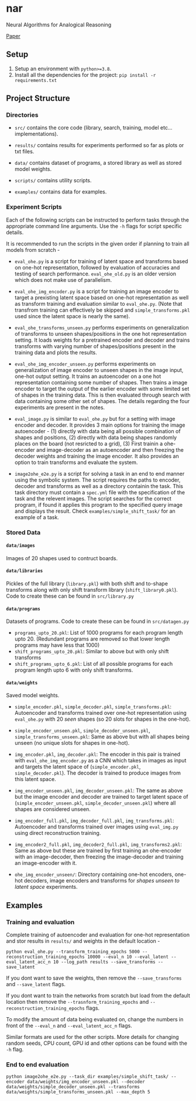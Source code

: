 # nar

Neural Algorithms for Analogical Reasoning

[Paper](https://ceur-ws.org/Vol-3212/paper9.pdf)

## Setup

1. Setup an environment with `python>=3.8`.
2. Install all the dependencies for the project: `pip install -r requirements.txt`

## Project Structure

### Directories

- `src/` contains the core code (library, search, training, model etc... implementations).

- `results/` contains results for experiments performed so far as plots or txt files.

- `data/` contains dataset of programs, a stored library as well as stored model weights.

- `scripts/` contains utility scripts.

- `examples/` contains data for examples.

### Experiment Scripts

Each of the following scripts can be instructed to perform tasks through the appropriate command line arguments. Use the `-h` flags for script specific details.

It is recommended to run the scripts in the given order if planning to train all models from scratch - 

- `eval_ohe.py` is a script for training of latent space and transforms based on one-hot representation, followed by evaluation of accuracies and testing of search performance. `eval_ohe_old.py` is an older version which does not make use of parallelism.

- `eval_ohe_img_encoder.py` is a script for training an image encoder to target a prexisting latent space based on one-hot representation as well as transform training and evaluation similar to `eval_ohe.py`. (Note that transfrom training can effectively be skipped and `simple_transforms.pkl` used since the latent space is nearly the same).

- `eval_ohe_transforms_unseen.py` performs experiments on generalization of transforms to unseen shapes/positions in the one hot representation setting. It loads weights for a pretrained encoder and decoder and trains transforms with varying number of shapes/positions present in the training data and plots the results.

- `eval_ohe_img_encoder_unseen.py` performs experiments on generalization of image encoder to unseen shapes in the image input, one-hot output setting. It trains an autoencoder on a one hot representation containing some number of shapes. Then trains a image encoder to target the output of the earlier encoder with some limited set of shapes in the training data. This is then evaluated through search with data containing some other set of shapes. The details regarding the four experiments are present in the notes.

- `eval_image.py` is similar to `eval_ohe.py` but for a setting with image encoder and decoder. It provides 3 main options for training the image autoencoder - (1) directly with data being all possible combination of shapes and positions, (2) directly with data being shapes randomly places on the board (not resricted to a grid), (3) First trainin a ohe-encoder and image-decoder as an autoencoder and then freezing the decoder weights and training the image encoder. It also provides an option to train transforms and evaluate the system.

- `image2ohe_e2e.py` is a script for solving a task in an end to end manner using the symbolic system. The script requires the paths to encoder, decoder and transforms as well as a directory containin the task. This task directory must contain a `spec.yml` file with the specification of the task and the relevent images. The script searches for the correct program, if found it applies this program to the specified query image and displays the result. Check `examples/simple_shift_task/` for an example of a task.


### Stored Data

#### `data/images`
Images of 20 shapes used to contruct boards.

#### `data/libraries`

Pickles of the full library (`library.pkl`) with both shift and to-shape transforms along with only shift transform library (`shift_library0.pkl`). Code to create these can be found in `src/library.py`

#### `data/programs`

Datasets of programs. Code to create these can be found in `src/datagen.py`

- `programs_upto_20.pkl`: List of 1000 programs for each program length upto 20. (Redundant programs are removed so that lower length programs may have less that 1000)
- `shift_programs_upto_20.pkl`: Similar to above but with only shift transforms
- `shift_programs_upto_6.pkl`:  List of all possible programs for each program length upto 6 with only shift transforms.


#### `data/weights`

Saved model weights.
 
- `simple_encoder.pkl`, `simple_decoder.pkl`,  `simple_transforms.pkl`: Autoencoder and transforms trained over one-hot representation using `eval_ohe.py` with 20 _seen_ shapes (so 20 slots for shapes in the one-hot).
- `simple_encoder_unseen.pkl`, `simple_decoder_unseen.pkl`,  `simple_transforms_unseen.pkl`: Same as above but with all shapes being unseen (no unique slots for shapes in one-hot).

- `img_encoder.pkl`, `img_decoder.pkl`: The encoder in this pair is trained with `eval_ohe_img_encoder.py` as a CNN which takes in images as input and targets the latent space of (`simple_encoder.pkl`, `simple_decoder.pkl`). The decoder is trained to produce images from this latent space.
- `img_encoder_unseen.pkl`, `img_decoder_unseen.pkl`:  The same as above but the image encoder and decoder are trained to target latent space of (`simple_encoder_unseen.pkl`, `simple_decoder_unseen.pkl`) where all shapes are considered unseen.

- `img_encoder_full.pkl`, `img_decoder_full.pkl`,  `img_transforms.pkl`: Autoencoder and transforms trained over images using `eval_img.py` using direct reconstruction training.
- `img_encoder2_full.pkl`, `img_decoder2_full.pkl`,  `img_transforms2.pkl`: Same as above but these are trained by first training an ohe-encoder with an image-decoder, then freezing the image-decoder and training an image-encoder with it.


- `ohe_img_encoder_unseen/`: Directory containing one-hot encoders, one-hot decoders, image encoders and transforms for _shapes unseen to latent space_ experiments.

## Examples

### Training and evaluation

Complete training of autoencoder and evaluation for one-hot representation and stor results in `results/` and weights in the default location -

```
python eval_ohe.py --transform_training_epochs 5000 --reconstruction_training_epochs 10000 --eval_n 10 --eval_latent --eval_latent_acc_n 10 --log_path results --save_transforms --save_latent
```

If you dont want to save the weights, then remove the `--save_transforms` and `--save_latent` flags.

If you dont want to train the networks from scratch but load from the default location then remove the `--trasnform_training_epochs` and `--reconstruction_training_epochs` flags.

To modify the amount of data being evaluated on, change the numbers in front of the `--eval_n` and `--eval_latent_acc_n` flags.

Similar formats are used for the other scripts. More details for changing random seeds, CPU count, GPU id and other options can be found with the `-h` flag.

### End to end evaluation

```
python image2ohe_e2e.py --task_dir examples/simple_shift_task/ --encoder data/weights/img_encoder_unseen.pkl --decoder data/weights/simple_decoder_unseen.pkl --transforms data/weights/simple_transforms_unseen.pkl --max_depth 5 
```
